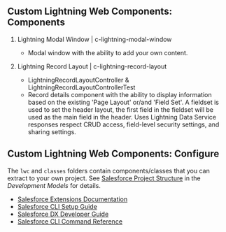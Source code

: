 ## Custom Lightning Web Components: Components

1. Lightning Modal Window | c-lightning-modal-window
   - Modal window with the ability to add your own content.
   
2. Lightning Record Layout | c-lightning-record-layout
   - LightningRecordLayoutController & LightningRecordLayoutControllerTest
   - Record details component with the ability to display information based on the existing 'Page Layout' or/and 'Field Set'. A fieldset is used to set the header layout, the first field in the fieldset will be used as the main field in the header. Uses Lightning Data Service responses respect CRUD access, field-level security settings, and sharing settings.

## Custom Lightning Web Components: Configure

The `lwc` and `classes` folders contain components/classes that you can extract to your own project. See [Salesforce Project Structure](https://developer.salesforce.com/tools/vscode/en/user-guide/development-models) in the _Development Models_ for details.

- [Salesforce Extensions Documentation](https://developer.salesforce.com/tools/vscode/)
- [Salesforce CLI Setup Guide](https://developer.salesforce.com/docs/atlas.en-us.sfdx_setup.meta/sfdx_setup/sfdx_setup_intro.htm)
- [Salesforce DX Developer Guide](https://developer.salesforce.com/docs/atlas.en-us.sfdx_dev.meta/sfdx_dev/sfdx_dev_intro.htm)
- [Salesforce CLI Command Reference](https://developer.salesforce.com/docs/atlas.en-us.sfdx_cli_reference.meta/sfdx_cli_reference/cli_reference.htm)
